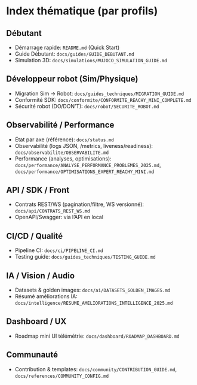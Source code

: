 # Index thématique (par profils)

## Débutant
- Démarrage rapide: `README.md` (Quick Start)
- Guide Débutant: `docs/guides/GUIDE_DEBUTANT.md`
- Simulation 3D: `docs/simulations/MUJOCO_SIMULATION_GUIDE.md`

## Développeur robot (Sim/Physique)
- Migration Sim → Robot: `docs/guides_techniques/MIGRATION_GUIDE.md`
- Conformité SDK: `docs/conformite/CONFORMITE_REACHY_MINI_COMPLETE.md`
- Sécurité robot (DO/DON’T): `docs/robot/SECURITE_ROBOT.md`

## Observabilité / Performance
- État par axe (référence): `docs/status.md`
- Observabilité (logs JSON, /metrics, liveness/readiness): `docs/observabilite/OBSERVABILITE.md`
- Performance (analyses, optimisations): `docs/performance/ANALYSE_PERFORMANCE_PROBLEMES_2025.md`, `docs/performance/OPTIMISATIONS_EXPERT_REACHY_MINI.md`

## API / SDK / Front
- Contrats REST/WS (pagination/filtre, WS versionné): `docs/api/CONTRATS_REST_WS.md`
- OpenAPI/Swagger: via l’API en local

## CI/CD / Qualité
- Pipeline CI: `docs/ci/PIPELINE_CI.md`
- Testing guide: `docs/guides_techniques/TESTING_GUIDE.md`

## IA / Vision / Audio
- Datasets & golden images: `docs/ai/DATASETS_GOLDEN_IMAGES.md`
- Résumé améliorations IA: `docs/intelligence/RESUME_AMELIORATIONS_INTELLIGENCE_2025.md`

## Dashboard / UX
- Roadmap mini UI télémétrie: `docs/dashboard/ROADMAP_DASHBOARD.md`

## Communauté
- Contribution & templates: `docs/community/CONTRIBUTION_GUIDE.md`, `docs/references/COMMUNITY_CONFIG.md`
